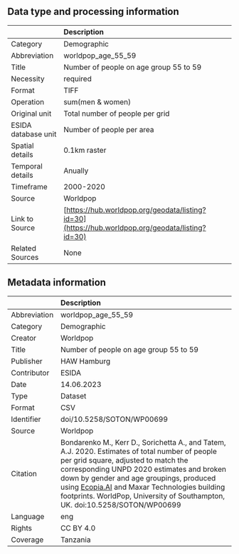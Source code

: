 ## Data type and processing information 

|                     | Description                                                                                      |
|:--------------------|:-------------------------------------------------------------------------------------------------|
| Category            | Demographic                                                                                      |
| Abbreviation        | worldpop_age_55_59                                                                               |
| Title               | Number of people on age group 55 to 59                                                           |
| Necessity           | required                                                                                         |
| Format              | TIFF                                                                                             |
| Operation           | sum(men & women)                                                                                 |
| Original unit       | Total number of people per grid                                                                  |
| ESIDA database unit | Number of people per area                                                                        |
| Spatial details     | 0.1km raster                                                                                     |
| Temporal details    | Anually                                                                                          |
| Timeframe           | 2000-2020                                                                                        |
| Source              | Worldpop                                                                                         |
| Link to Source      | [https://hub.worldpop.org/geodata/listing?id=30](https://hub.worldpop.org/geodata/listing?id=30) |
| Related Sources     | None                                                                                             |

## Metadata information 

|              | Description                                                                                                                                                                                                                                                                                                                                                                 |
|:-------------|:----------------------------------------------------------------------------------------------------------------------------------------------------------------------------------------------------------------------------------------------------------------------------------------------------------------------------------------------------------------------------|
| Abbreviation | worldpop_age_55_59                                                                                                                                                                                                                                                                                                                                                          |
| Category     | Demographic                                                                                                                                                                                                                                                                                                                                                                 |
| Creator      | Worldpop                                                                                                                                                                                                                                                                                                                                                                    |
| Title        | Number of people on age group 55 to 59                                                                                                                                                                                                                                                                                                                                      |
| Publisher    | HAW Hamburg                                                                                                                                                                                                                                                                                                                                                                 |
| Contributor  | ESIDA                                                                                                                                                                                                                                                                                                                                                                       |
| Date         | 14.06.2023                                                                                                                                                                                                                                                                                                                                                                  |
| Type         | Dataset                                                                                                                                                                                                                                                                                                                                                                     |
| Format       | CSV                                                                                                                                                                                                                                                                                                                                                                         |
| Identifier   | doi/10.5258/SOTON/WP00699                                                                                                                                                                                                                                                                                                                                                   |
| Source       | Worldpop                                                                                                                                                                                                                                                                                                                                                                    |
| Citation     | Bondarenko M., Kerr D., Sorichetta A., and Tatem, A.J. 2020. Estimates of total number of people per grid square, adjusted to match the corresponding UNPD 2020 estimates and broken down by gender and age groupings, produced using [Ecopia.AI](Ecopia.AI) and Maxar Technologies building footprints. WorldPop, University of Southampton, UK. doi:10.5258/SOTON/WP00699 |
| Language     | eng                                                                                                                                                                                                                                                                                                                                                                         |
| Rights       | CC BY 4.0                                                                                                                                                                                                                                                                                                                                                                   |
| Coverage     | Tanzania                                                                                                                                                                                                                                                                                                                                                                    |